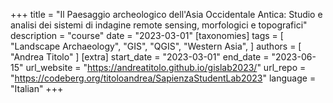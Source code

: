 +++
title = "Il Paesaggio archeologico dell'Asia Occidentale Antica: Studio e analisi dei sistemi di indagine remote sensing, morfologici e topografici"
description = "course"
date = "2023-03-01"
[taxonomies]
tags = [
  "Landscape Archaeology",
  "GIS",
  "QGIS",
  "Western Asia",
]
authors = [ "Andrea Titolo" ]
[extra]
start_date = "2023-03-01"
end_date = "2023-06-15"
url_website = "https://andreatitolo.github.io/gislab2023/"
url_repo = "https://codeberg.org/titoloandrea/SapienzaStudentLab2023"
language = "Italian"
+++
